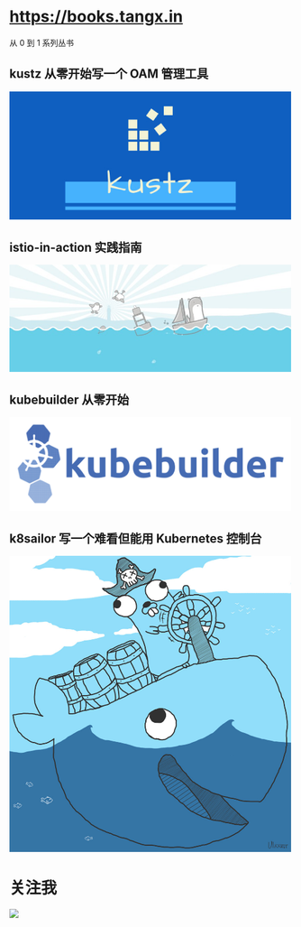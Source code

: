 # https://books.tangx.in

从 0 到 1 系列丛书

## kustz 从零开始写一个 OAM 管理工具

[<img src="./kustz/img/kustz-logo.jpg" width="500px">](/books/kustz/)

## istio-in-action 实践指南

[<img src="./istio-in-action/imgs/gopher-istio.jpeg" width="500px">](/books/istio-in-action/)

## kubebuilder 从零开始

[<img src="./kubebuilder-zero-to-one/img/kubehuilder-logo.png" width="500px">](/books/kubebuilder-zero-to-one/)

## k8sailor 写一个难看但能用 Kubernetes 控制台

[<img src="./k8sailor/assets/img/gopher-pirate.jpg" width="500px">](/books/k8sailor/)


# 关注我

<img src="https://tangx.in/assets/images/wx-qrcode.png" width="500px">
